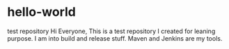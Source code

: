 # hello-world
test repository
Hi Everyone,
   This is a test repository I created for leaning purpose. I am into build and release stuff. Maven and Jenkins are my tools.
